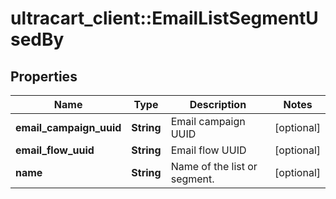 # ultracart_client::EmailListSegmentUsedBy

## Properties
Name | Type | Description | Notes
------------ | ------------- | ------------- | -------------
**email_campaign_uuid** | **String** | Email campaign UUID | [optional] 
**email_flow_uuid** | **String** | Email flow UUID | [optional] 
**name** | **String** | Name of the list or segment. | [optional] 


